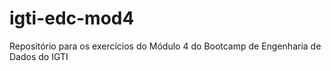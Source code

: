 # igti-edc-mod4
Repositório para os exercícios do Módulo 4 do Bootcamp de Engenharia de Dados do IGTI
